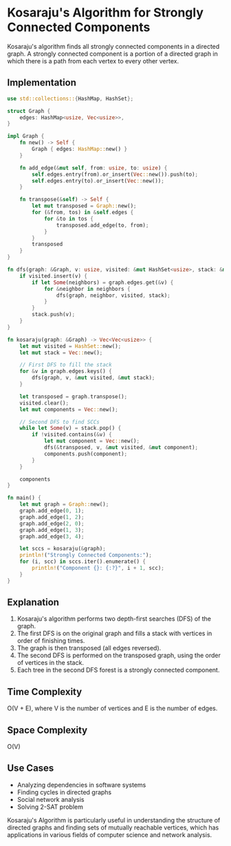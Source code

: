 # Kosaraju's Algorithm for Strongly Connected Components

Kosaraju's algorithm finds all strongly connected components in a directed graph. A strongly connected component is a portion of a directed graph in which there is a path from each vertex to every other vertex.

## Implementation

```rust
use std::collections::{HashMap, HashSet};

struct Graph {
    edges: HashMap<usize, Vec<usize>>,
}

impl Graph {
    fn new() -> Self {
        Graph { edges: HashMap::new() }
    }

    fn add_edge(&mut self, from: usize, to: usize) {
        self.edges.entry(from).or_insert(Vec::new()).push(to);
        self.edges.entry(to).or_insert(Vec::new());
    }

    fn transpose(&self) -> Self {
        let mut transposed = Graph::new();
        for (&from, tos) in &self.edges {
            for &to in tos {
                transposed.add_edge(to, from);
            }
        }
        transposed
    }
}

fn dfs(graph: &Graph, v: usize, visited: &mut HashSet<usize>, stack: &mut Vec<usize>) {
    if visited.insert(v) {
        if let Some(neighbors) = graph.edges.get(&v) {
            for &neighbor in neighbors {
                dfs(graph, neighbor, visited, stack);
            }
        }
        stack.push(v);
    }
}

fn kosaraju(graph: &Graph) -> Vec<Vec<usize>> {
    let mut visited = HashSet::new();
    let mut stack = Vec::new();

    // First DFS to fill the stack
    for &v in graph.edges.keys() {
        dfs(graph, v, &mut visited, &mut stack);
    }

    let transposed = graph.transpose();
    visited.clear();
    let mut components = Vec::new();

    // Second DFS to find SCCs
    while let Some(v) = stack.pop() {
        if !visited.contains(&v) {
            let mut component = Vec::new();
            dfs(&transposed, v, &mut visited, &mut component);
            components.push(component);
        }
    }

    components
}

fn main() {
    let mut graph = Graph::new();
    graph.add_edge(0, 1);
    graph.add_edge(1, 2);
    graph.add_edge(2, 0);
    graph.add_edge(1, 3);
    graph.add_edge(3, 4);

    let sccs = kosaraju(&graph);
    println!("Strongly Connected Components:");
    for (i, scc) in sccs.iter().enumerate() {
        println!("Component {}: {:?}", i + 1, scc);
    }
}
```

## Explanation

1. Kosaraju's algorithm performs two depth-first searches (DFS) of the graph.
2. The first DFS is on the original graph and fills a stack with vertices in order of finishing times.
3. The graph is then transposed (all edges reversed).
4. The second DFS is performed on the transposed graph, using the order of vertices in the stack.
5. Each tree in the second DFS forest is a strongly connected component.

## Time Complexity

O(V + E), where V is the number of vertices and E is the number of edges.

## Space Complexity

O(V)

## Use Cases

- Analyzing dependencies in software systems
- Finding cycles in directed graphs
- Social network analysis
- Solving 2-SAT problem

Kosaraju's Algorithm is particularly useful in understanding the structure of directed graphs and finding sets of mutually reachable vertices, which has applications in various fields of computer science and network analysis.
